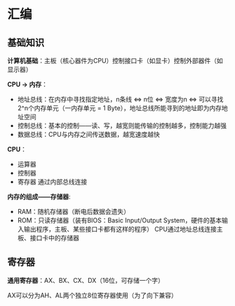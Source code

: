 # 汇编 

## 基础知识 

**计算机基础**：主板（核心器件为CPU）控制接口卡（如显卡）控制外部器件（如显示器） 

**CPU -> 内存**： 
- 地址总线：在内存中寻找指定地址，n条线 <=> n位 <=> 宽度为n <=> 可以寻找2^n个内存单元（一内存单元 = 1 Byte），地址总线所能寻到的地址即为内存地址空间
- 控制总线：基本的控制——读、写，越宽则能传输的控制越多，控制能力越强
- 数据总线：CPU与内存之间传送数据，越宽速度越快

**CPU**：
- 运算器
- 控制器
- 寄存器
通过内部总线连接 

**内存的组成——存储器**:
- RAM：随机存储器（断电后数据会遗失）
- ROM：只读存储器（装有BIOS：Basic Input/Output System，硬件的基本输入输出程序，主板、某些接口卡都有这样的程序）
CPU通过地址总线连接主板、接口卡中的存储器 

## 寄存器 

**通用寄存器**：AX、BX、CX、DX（16位，可存储一个字） 

AX可以分为AH、AL两个独立8位寄存器使用（为了向下兼容）